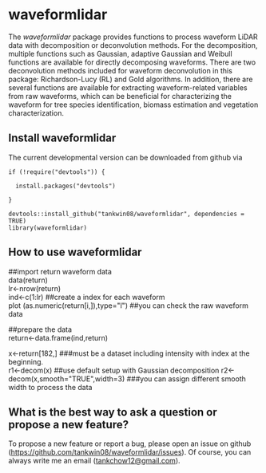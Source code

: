 # waveformlidar
The *waveformlidar* package provides functions to process waveform LiDAR data with decomposition or deconvolution methods. For the decomposition, multiple functions such as Gaussian, adaptive Gaussian and Weibull functions are available for directly decomposing waveforms. There are two deconvolution methods included for waveform deconvolution in this package: Richardson-Lucy (RL) and Gold algorithms. In addition, there are several functions are available for extracting waveform-related variables from raw waveforms, which can be beneficial for characterizing the waveform for tree species identification, biomass estimation and vegetation characterization. 

**Install waveformlidar**
---
The current developmental version can be downloaded from github via  
```
if (!require("devtools")) {  

  install.packages("devtools")  
  
}  

devtools::install_github("tankwin08/waveformlidar", dependencies = TRUE)  
library(waveformlidar)
``` 
**How to use waveformlidar**
---
##import return waveform data  
data(return)  
lr<-nrow(return)  
ind<-c(1:lr)  ##create a index for each waveform  
plot (as.numeric(return[i,]),type="l")  ##you can check the raw waveform data  

##prepare the data  
return<-data.frame(ind,return)  

x<-return[182,] ###must be a dataset including intensity with index at the beginning.  
r1<-decom(x)  ##use default setup with Gaussian decomposition
r2<-decom(x,smooth="TRUE",width=3) ###you can assign different smooth width to process the data  

**What is the best way to ask a question or propose a new feature?**
---
To propose a new feature or report a bug, please open an issue on github (https://github.com/tankwin08/waveformlidar/issues). Of course, you can always write me an email (tankchow12@gmail.com).
